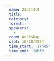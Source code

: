 ```yaml
---
  name: 23d1t4s9
  title: 
  category: 
  format: 
  speakers: 
    - 
  room: Workshop
  slot: 10/10/2024
  time_start: '17h45'
  time_end: '18h30'
---
```

